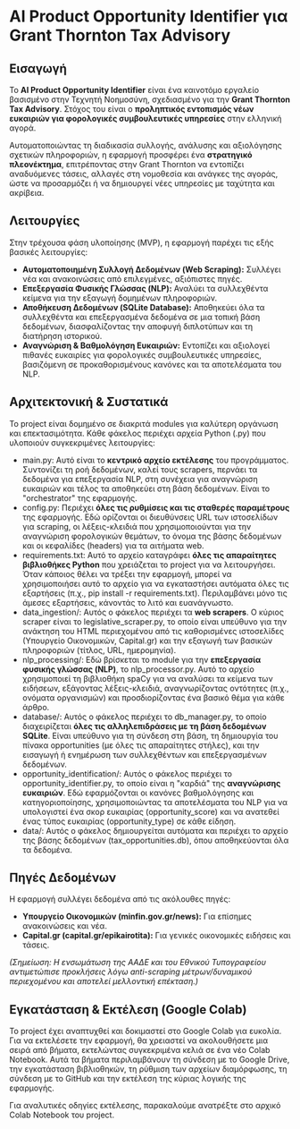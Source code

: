 # **AI Product Opportunity Identifier για Grant Thornton Tax Advisory**

## **Εισαγωγή**

Το **AI Product Opportunity Identifier** είναι ένα καινοτόμο εργαλείο βασισμένο στην Τεχνητή Νοημοσύνη, σχεδιασμένο για την **Grant Thornton Tax Advisory**. Στόχος του είναι ο **προληπτικός εντοπισμός νέων ευκαιριών για φορολογικές συμβουλευτικές υπηρεσίες** στην ελληνική αγορά.

Αυτοματοποιώντας τη διαδικασία συλλογής, ανάλυσης και αξιολόγησης σχετικών πληροφοριών, η εφαρμογή προσφέρει ένα **στρατηγικό πλεονέκτημα**, επιτρέποντας στην Grant Thornton να εντοπίζει αναδυόμενες τάσεις, αλλαγές στη νομοθεσία και ανάγκες της αγοράς, ώστε να προσαρμόζει ή να δημιουργεί νέες υπηρεσίες με ταχύτητα και ακρίβεια.

## **Λειτουργίες**

Στην τρέχουσα φάση υλοποίησης (MVP), η εφαρμογή παρέχει τις εξής βασικές λειτουργίες:

* **Αυτοματοποιημένη Συλλογή Δεδομένων (Web Scraping):** Συλλέγει νέα και ανακοινώσεις από επιλεγμένες, αξιόπιστες πηγές.  
* **Επεξεργασία Φυσικής Γλώσσας (NLP):** Αναλύει τα συλλεχθέντα κείμενα για την εξαγωγή δομημένων πληροφοριών.  
* **Αποθήκευση Δεδομένων (SQLite Database):** Αποθηκεύει όλα τα συλλεχθέντα και επεξεργασμένα δεδομένα σε μια τοπική βάση δεδομένων, διασφαλίζοντας την αποφυγή διπλοτύπων και τη διατήρηση ιστορικού.  
* **Αναγνώριση & Βαθμολόγηση Ευκαιριών:** Εντοπίζει και αξιολογεί πιθανές ευκαιρίες για φορολογικές συμβουλευτικές υπηρεσίες, βασιζόμενη σε προκαθορισμένους κανόνες και τα αποτελέσματα του NLP.

## **Αρχιτεκτονική & Συστατικά**

Το project είναι δομημένο σε διακριτά modules για καλύτερη οργάνωση και επεκτασιμότητα. Κάθε φάκελος περιέχει αρχεία Python (.py) που υλοποιούν συγκεκριμένες λειτουργίες:

* main.py: Αυτό είναι το **κεντρικό αρχείο εκτέλεσης** του προγράμματος. Συντονίζει τη ροή δεδομένων, καλεί τους scrapers, περνάει τα δεδομένα για επεξεργασία NLP, στη συνέχεια για αναγνώριση ευκαιριών και τέλος τα αποθηκεύει στη βάση δεδομένων. Είναι το "orchestrator" της εφαρμογής.  
* config.py: Περιέχει **όλες τις ρυθμίσεις και τις σταθερές παραμέτρους** της εφαρμογής. Εδώ ορίζονται οι διευθύνσεις URL των ιστοσελίδων για scraping, οι λέξεις-κλειδιά που χρησιμοποιούνται για την αναγνώριση φορολογικών θεμάτων, το όνομα της βάσης δεδομένων και οι κεφαλίδες (headers) για τα αιτήματα web.  
* requirements.txt: Αυτό το αρχείο καταγράφει **όλες τις απαραίτητες βιβλιοθήκες Python** που χρειάζεται το project για να λειτουργήσει. Όταν κάποιος θέλει να τρέξει την εφαρμογή, μπορεί να χρησιμοποιήσει αυτό το αρχείο για να εγκαταστήσει αυτόματα όλες τις εξαρτήσεις (π.χ., pip install \-r requirements.txt). Περιλαμβάνει μόνο τις άμεσες εξαρτήσεις, κάνοντάς το λιτό και ευανάγνωστο.  
* data\_ingestion/: Αυτός ο φάκελος περιέχει τα **web scrapers**. Ο κύριος scraper είναι το legislative\_scraper.py, το οποίο είναι υπεύθυνο για την ανάκτηση του HTML περιεχομένου από τις καθορισμένες ιστοσελίδες (Υπουργείο Οικονομικών, Capital.gr) και την εξαγωγή των βασικών πληροφοριών (τίτλος, URL, ημερομηνία).  
* nlp\_processing/: Εδώ βρίσκεται το module για την **επεξεργασία φυσικής γλώσσας (NLP)**, το nlp\_processor.py. Αυτό το αρχείο χρησιμοποιεί τη βιβλιοθήκη spaCy για να αναλύσει τα κείμενα των ειδήσεων, εξάγοντας λέξεις-κλειδιά, αναγνωρίζοντας οντότητες (π.χ., ονόματα οργανισμών) και προσδιορίζοντας ένα βασικό θέμα για κάθε άρθρο.  
* database/: Αυτός ο φάκελος περιέχει το db\_manager.py, το οποίο διαχειρίζεται **όλες τις αλληλεπιδράσεις με τη βάση δεδομένων SQLite**. Είναι υπεύθυνο για τη σύνδεση στη βάση, τη δημιουργία του πίνακα opportunities (με όλες τις απαραίτητες στήλες), και την εισαγωγή ή ενημέρωση των συλλεχθέντων και επεξεργασμένων δεδομένων.  
* opportunity\_identification/: Αυτός ο φάκελος περιέχει το opportunity\_identifier.py, το οποίο είναι η "καρδιά" της **αναγνώρισης ευκαιριών**. Εδώ εφαρμόζονται οι κανόνες βαθμολόγησης και κατηγοριοποίησης, χρησιμοποιώντας τα αποτελέσματα του NLP για να υπολογιστεί ένα σκορ ευκαιρίας (opportunity\_score) και να ανατεθεί ένας τύπος ευκαιρίας (opportunity\_type) σε κάθε είδηση.  
* data/: Αυτός ο φάκελος δημιουργείται αυτόματα και περιέχει το αρχείο της βάσης δεδομένων (tax\_opportunities.db), όπου αποθηκεύονται όλα τα δεδομένα.

## **Πηγές Δεδομένων**

Η εφαρμογή συλλέγει δεδομένα από τις ακόλουθες πηγές:

* **Υπουργείο Οικονομικών (minfin.gov.gr/news):** Για επίσημες ανακοινώσεις και νέα.  
* **Capital.gr (capital.gr/epikairotita):** Για γενικές οικονομικές ειδήσεις και τάσεις.

*(Σημείωση: Η ενσωμάτωση της ΑΑΔΕ και του Εθνικού Τυπογραφείου αντιμετώπισε προκλήσεις λόγω anti-scraping μέτρων/δυναμικού περιεχομένου και αποτελεί μελλοντική επέκταση.)*

## **Εγκατάσταση & Εκτέλεση (Google Colab)**

Το project έχει αναπτυχθεί και δοκιμαστεί στο Google Colab για ευκολία. Για να εκτελέσετε την εφαρμογή, θα χρειαστεί να ακολουθήσετε μια σειρά από βήματα, εκτελώντας συγκεκριμένα κελιά σε ένα νέο Colab Notebook. Αυτά τα βήματα περιλαμβάνουν τη σύνδεση με το Google Drive, την εγκατάσταση βιβλιοθηκών, τη ρύθμιση των αρχείων διαμόρφωσης, τη σύνδεση με το GitHub και την εκτέλεση της κύριας λογικής της εφαρμογής.

Για αναλυτικές οδηγίες εκτέλεσης, παρακαλούμε ανατρέξτε στο αρχικό Colab Notebook του project.